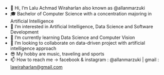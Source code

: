 - 👋 Hi, I’m Lalu Achmad Wiraharlan also known as @allanmarzuki
- 🎓 Bachelor of Computer Science with a concentration majoring in Artificial Intelligence
- 👀 I’m interested in Artificial Intelligence, Data Science and Software Development
- 🌱 I’m currently learning Data Science and Computer Vision
- 💞️ I’m looking to collaborate on data-driven project with artificial intelligence approach
- 😎 My hobby are music, traveling and sports
- 📫 How to reach me -> facebook & instagram : @allanmarzuki | gmail : lawiraharlan@gmail.com

<!---
allanmarzuki/allanmarzuki is a ✨ special ✨ repository because its `README.md` (this file) appears on your GitHub profile.
You can click the Preview link to take a look at your changes.
--->
